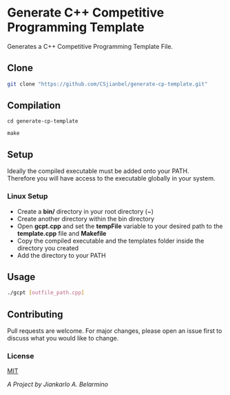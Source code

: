 # Generate C++ Competitive Programming Template

Generates a C++ Competitive Programming Template File.<br />

## Clone

```bash
git clone "https://github.com/CSjianbel/generate-cp-template.git"
```

## Compilation

```
cd generate-cp-template

make
```

## Setup

Ideally the compiled executable must be added onto your PATH.<br />
Therefore you will have access to the executable globally in your system.<br />

### Linux Setup

- Create a **bin/** directory in your root directory (~)
- Create another directory within the bin directory
- Open **gcpt.cpp** and set the **tempFile** variable to your desired path to the **template.cpp** file and **Makefile**
- Copy the compiled executable and the templates folder inside the directory you created
- Add the directory to your PATH

## Usage

```bash
./gcpt [outfile_path.cpp]
```

## Contributing

Pull requests are welcome. For major changes, please open an issue first to discuss what you would like to change.

### License

[MIT](https://choosealicense.com/licenses/mit/)

_A Project by Jiankarlo A. Belarmino_
